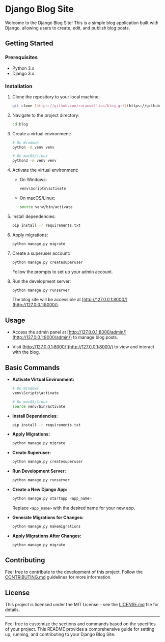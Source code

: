 # Django Blog Site
Welcome to the Django Blog Site! This is a simple blog application built with Django, allowing users to create, edit, and publish blog posts.

## Getting Started

### Prerequisites

- Python 3.x
- Django 3.x

### Installation

1. Clone the repository to your local machine:

   ```bash
   git clone [https://github.com/roranwillias/blog.git](https://github.com/roranwilliam/blog.git)
   ```

2. Navigate to the project directory:

   ```bash
   cd blog
   ```

3. Create a virtual environment:

   ```bash
   # On Windows
   python -m venv venv

   # On macOS/Linux
   python3 -m venv venv
   ```

4. Activate the virtual environment:

   - On Windows:

     ```bash
     venv\Scripts\activate
     ```

   - On macOS/Linux:

     ```bash
     source venv/bin/activate
     ```

5. Install dependencies:

   ```bash
   pip install -r requirements.txt
   ```

6. Apply migrations:

   ```bash
   python manage.py migrate
   ```

7. Create a superuser account:

   ```bash
   python manage.py createsuperuser
   ```

   Follow the prompts to set up your admin account.

8. Run the development server:

   ```bash
   python manage.py runserver
   ```

   The blog site will be accessible at [http://127.0.0.1:8000/](http://127.0.0.1:8000/).

## Usage

- Access the admin panel at [http://127.0.0.1:8000/admin/](http://127.0.0.1:8000/admin/) to manage blog posts.

- Visit [http://127.0.0.1:8000/](http://127.0.0.1:8000/) to view and interact with the blog.

## Basic Commands

- **Activate Virtual Environment:**
   ```bash
   # On Windows
   venv\Scripts\activate

   # On macOS/Linux
   source venv/bin/activate
   ```

- **Install Dependencies:**
   ```bash
   pip install -r requirements.txt
   ```

- **Apply Migrations:**
   ```bash
   python manage.py migrate
   ```

- **Create Superuser:**
   ```bash
   python manage.py createsuperuser
   ```

- **Run Development Server:**
   ```bash
   python manage.py runserver
   ```

- **Create a New Django App:**
   ```bash
   python manage.py startapp <app_name>
   ```

   Replace `<app_name>` with the desired name for your new app.

- **Generate Migrations for Changes:**
   ```bash
   python manage.py makemigrations
   ```

- **Apply Migrations After Changes:**
   ```bash
   python manage.py migrate
   ```

## Contributing

Feel free to contribute to the development of this project. Follow the [CONTRIBUTING.md](CONTRIBUTING.md) guidelines for more information.

## License

This project is licensed under the MIT License - see the [LICENSE.md](LICENSE.md) file for details.

---

Feel free to customize the sections and commands based on the specifics of your project. This README provides a comprehensive guide for setting up, running, and contributing to your Django Blog Site.
